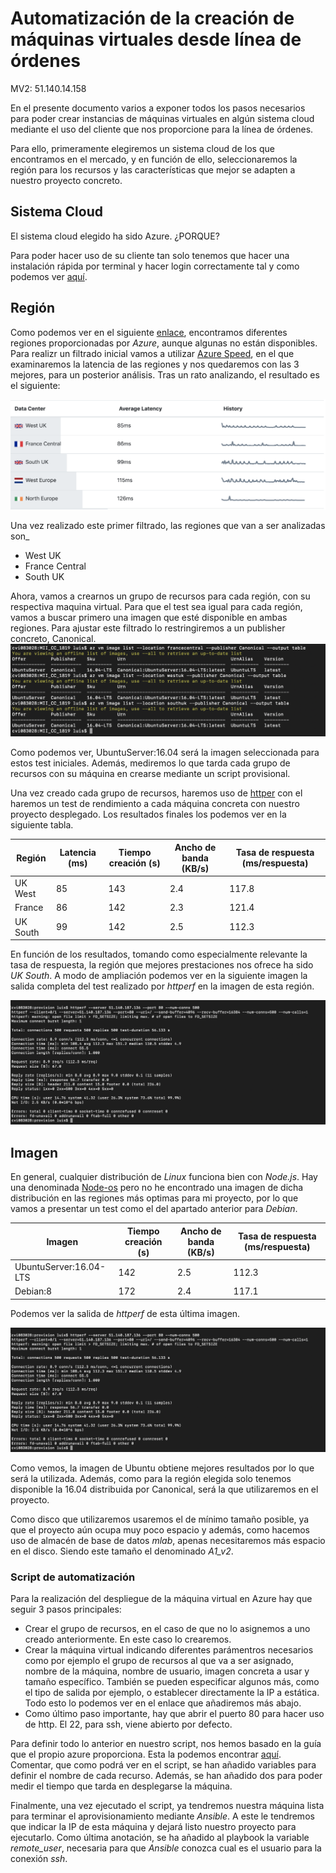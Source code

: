 # Automatización de la creación de máquinas virtuales desde línea de órdenes

MV2: 51.140.14.158

En el presente documento varios a exponer todos los pasos necesarios para poder crear instancias de máquinas virtuales en algún sistema cloud mediante el uso del cliente que nos proporcione para la línea de órdenes. 

Para ello, primeramente elegiremos un sistema cloud de los que encontramos en el mercado, y en función de ello, seleccionaremos la región para los recursos y las características que mejor se adapten a nuestro proyecto concreto.

## Sistema Cloud

El sistema cloud elegido ha sido Azure. ¿PORQUE?

Para poder hacer uso de su cliente tan solo tenemos que hacer una instalación rápida por terminal y hacer login correctamente tal y como podemos ver [aquí](https://docs.microsoft.com/es-es/cli/azure/install-azure-cli-macos?view=azure-cli-latest).

## Región

Como podemos ver en el siguiente [enlace](https://azure.microsoft.com/es-es/global-infrastructure/regions/), encontramos diferentes regiones proporcionadas por *Azure*, aunque algunas no están disponibles. Para realizr un filtrado inicial vamos a utilizar [Azure Speed](https://azurespeedtest.azurewebsites.net/), en el que examinaremos la latencia de las regiones y nos quedaremos con las 3 mejores, para un posterior análisis. Tras un rato analizando, el resultado es el siguiente:

![Azure Speed 2.0](images/azureSpeed.png)

Una vez realizado este primer filtrado, las regiones que van a ser analizadas son_
- West UK
- France Central
- South UK

Ahora, vamos a crearnos un grupo de recursos para cada región, con su respectiva maquina virtual. Para que el test sea igual para cada región, vamos a buscar primero una imagen que esté disponible en ambas regiones. Para ajustar este filtrado lo restringiremos a un publisher concreto, Canonical.
![imagenesRegiones](images/imagenesRegiones.png)

Como podemos ver, UbuntuServer:16.04 será la imagen seleccionada para estos test iniciales. Además, mediremos lo que tarda cada grupo de recursos con su máquina en crearse mediante un script provisional.

Una vez creado cada grupo de recursos, haremos uso de [httper](https://github.com/httperf/httperf) con el haremos un test de rendimiento a cada máquina concreta con nuestro proyecto desplegado. Los resultados finales los podemos ver en la siguiente tabla.

| Región | Latencia (ms) | Tiempo creación (s) | Ancho de banda (KB/s) | Tasa de respuesta (ms/respuesta) |
| -- | -- | -- | -- | -- |
| UK West | 85 | 143 | 2.4 | 117.8 |
| France  | 86 | 142 | 2.3 | 121.4 |
| UK South | 99 | 142 | 2.5 | 112.3 |

En función de los resultados, tomando como especialmente relevante la tasa de respuesta, la región que mejores prestaciones nos ofrece ha sido *UK South*. A modo de ampliación podemos ver en la siguiente imagen la salida completa del test realizado por *httperf* en la imagen de esta región.

![httperf](images/httperfSalida.png)

## Imagen

En general, cualquier distribución de *Linux* funciona bien con *Node.js*. Hay una denominada [Node-os](https://node-os.com/) pero no he encontrado una imagen de dicha distribución en las regiones más optimas para mi proyecto, por lo que vamos a presentar un test como el del apartado anterior para *Debian*.

| Imagen |  Tiempo creación (s) | Ancho de banda (KB/s) | Tasa de respuesta (ms/respuesta) |
| -- | -- | -- | -- | 
| UbuntuServer:16.04-LTS | 142 | 2.5 | 112.3 |
| Debian:8 | 172 | 2.4 | 117.1 |

Podemos ver la salida de *httperf* de esta última imagen.

![httperf](images/httperfSalida.png)

Como vemos, la imagen de Ubuntu obtiene mejores resultados por lo que será la utilizada. Además, como para la región elegida solo tenemos disponible la 16.04 distribuida por Canonical, será la que utilizaremos en el proyecto.

Como disco que utilizaremos usaremos el de mínimo tamaño posible, ya que el proyecto aún ocupa muy poco espacio y además, como hacemos uso de almacén de base de datos *mlab*, apenas necesitaremos más espacio en el disco. Siendo este tamaño el denominado *A1_v2*.

### Script de automatización

Para la realización del despliegue de la máquina virtual en Azure hay que seguir 3 pasos principales:

- Crear el grupo de recursos, en el caso de que no lo asignemos a uno creado anteriormente. En este caso lo crearemos.
- Crear la máquina virtual indicando diferentes parámentros necesarios como por ejemplo el grupo de recursos al que va a ser asignado, nombre de la máquina, nombre de usuario, imagen concreta a usar y tamaño específico. También se pueden especificar algunos más, como el tipo de salida por ejemplo, o establecer directamente la IP a estática. Todo esto lo podemos ver en el enlace que añadiremos más abajo.
- Como último paso importante, hay que abrir el puerto 80 para hacer uso de http. El 22, para ssh, viene abierto por defecto.

Para definir todo lo anterior en nuestro script, nos hemos basado en la guía que el propio azure proporciona. Esta la podemos encontrar [aquí](https://docs.microsoft.com/es-es/azure/virtual-machines/windows/quick-create-cli). Comentar, que como podrá ver en el script, se han añadido variables para definir el nombre de cada recurso. Además, se han añadido dos para poder medir el tiempo que tarda en desplegarse la máquina.

Finalmente, una vez ejecutado el script, ya tendremos nuestra máquina lista para terminar el aprovisionamiento mediante *Ansible*. A este le tendremos que indicar la IP de esta máquina y dejará listo nuestro proyecto para ejecutarlo. Como última anotación, se ha añadido al playbook la variable *remote_user*, necesaria para que *Ansible* conozca cual es el usuario para la conexión *ssh*.
